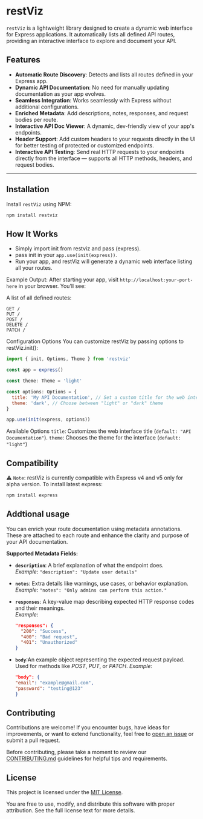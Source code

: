 # restViz

`restViz` is a lightweight library designed to create a dynamic web interface for Express applications. It automatically lists all defined API routes, providing an interactive interface to explore and document your API.

## Features

- **Automatic Route Discovery**: Detects and lists all routes defined in your Express app.
- **Dynamic API Documentation**: No need for manually updating documentation as your app evolves.
- **Seamless Integration**: Works seamlessly with Express without additional configurations.
- **Enriched Metadata**: Add descriptions, notes, responses, and request bodies per route.
- **Interactive API Doc Viewer**: A dynamic, dev-friendly view of your app's endpoints.
- **Header Support**: Add custom headers to your requests directly in the UI for better testing of protected or customized endpoints.
- **Interactive API Testing**: Send real HTTP requests to your endpoints directly from the interface — supports all HTTP methods, headers, and request bodies.

---

## Installation

Install `restViz` using NPM:

```bash
npm install restviz
```

## How It Works

- Simply import init from restviz and pass (express).
- pass init in your `app.use(init(express))`.
- Run your app, and restViz will generate a dynamic web interface listing all your routes.

Example Output:
After starting your app, visit `http://localhost:your-port-here` in your browser. You’ll see:

A list of all defined routes:

```
GET /
PUT /
POST /
DELETE /
PATCH /
```

Configuration Options
You can customize restViz by passing options to restViz.init():

```js
import { init, Options, Theme } from 'restviz'

const app = express()

const theme: Theme = 'light'

const options: Options = {
  title: 'My API Documentation', // Set a custom title for the web interface
  theme: 'dark', // Choose between "light" or "dark" theme
}

app.use(init(express, options))
```

Available Options
`title`: Customizes the web interface title (`default: "API Documentation"`).
`theme`: Chooses the theme for the interface (`default: "light"`)

## Compatibility

⚠️ `Note`: restViz is currently compatible with Express v4 and v5 only for alpha version.
To install latest express:

```bash
npm install express
```

## Addtional usage

You can enrich your route documentation using metadata annotations. These are attached to each route and enhance the clarity and purpose of your API documentation.

**Supported Metadata Fields:**

- **`description`**: A brief explanation of what the endpoint does.  
  _Example_: `"description": "Update user details"`

- **`notes`**: Extra details like warnings, use cases, or behavior explanation.  
  _Example_: `"notes": "Only admins can perform this action."`

- **`responses`**: A key-value map describing expected HTTP response codes and their meanings.  
  _Example_:
  ```json
  "responses": {
    "200": "Success",
    "400": "Bad request",
    "401": "Unauthorized"
  }
  ```
- **`body`**:An example object representing the expected request payload.
  Used for methods like _POST_, _PUT_, or _PATCH_.
  _Example_:

  ```json
  "body": {
  "email": "example@gmail.com",
  "password": "testing@123"
  }
  ```

## Contributing

Contributions are welcome!
If you encounter bugs, have ideas for improvements, or want to extend functionality, feel free to [open an issue](https://github.com/theCalculatar/restViz/issues) or submit a pull request.

Before contributing, please take a moment to review our [CONTRIBUTING.md](./CONTRIBUTING.md) guidelines for helpful tips and requirements.

## License

This project is licensed under the [MIT License](./LICENSE).

You are free to use, modify, and distribute this software with proper attribution. See the full license text for more details.
